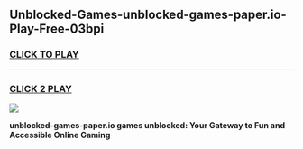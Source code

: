 
## Unblocked-Games-unblocked-games-paper.io-Play-Free-03bpi
<h3>
<a href="https://premium76.site?title=unblocked-games-paper.io&ref=23A">CLICK TO PLAY</a></h3>
<hr>

<h3>
<a href="https://premium76.site?title=unblocked-games-paper.io&ref=23A">CLICK 2 PLAY</a>
  
</h3>

<a href="https://premium76.site?title=unblocked-games-paper.io&ref=23A"><img src="https://clearcache.store/games.png"></a>


**unblocked-games-paper.io games unblocked: Your Gateway to Fun and Accessible Online Gaming**
